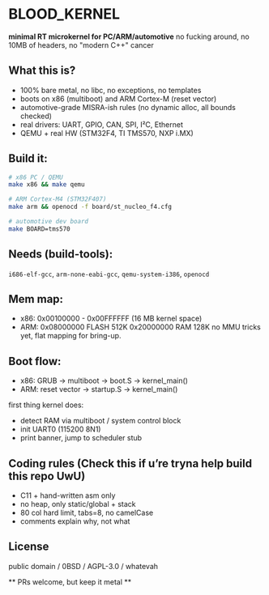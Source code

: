 # BLOOD_KERNEL

**minimal RT microkernel for PC/ARM/automotive**
no fucking around, no 10MB of headers, no "modern C++" cancer

## What this is?
- 100% bare metal, no libc, no exceptions, no templates
- boots on x86 (multiboot) and ARM Cortex-M (reset vector)
- automotive-grade MISRA-ish rules (no dynamic alloc, all bounds checked)
- real drivers: UART, GPIO, CAN, SPI, I²C, Ethernet
- QEMU + real HW (STM32F4, TI TMS570, NXP i.MX)

## Build it:
```bash
# x86 PC / QEMU
make x86 && make qemu

# ARM Cortex-M4 (STM32F407)
make arm && openocd -f board/st_nucleo_f4.cfg

# automotive dev board
make BOARD=tms570
```

## Needs (build-tools):
`i686-elf-gcc`, `arm-none-eabi-gcc`, `qemu-system-i386`, `openocd`

## Mem map:
- x86:  0x00100000 - 0x00FFFFFF  (16 MB kernel space)
- ARM:  0x08000000 FLASH 512K   0x20000000 RAM 128K
no MMU tricks yet, flat mapping for bring-up.

## Boot flow:
- x86:  GRUB → multiboot → boot.S → kernel_main()
- ARM:  reset vector → startup.S → kernel_main()

first thing kernel does:
- detect RAM via multiboot / system control block
- init UART0 (115200 8N1)
- print banner, jump to scheduler stub

## Coding rules (Check this if u’re tryna help build this repo UwU)
- C11 + hand-written asm only
- no heap, only static/global + stack
- 80 col hard limit, tabs=8, no camelCase
- comments explain why, not what

## License
public domain / 0BSD / AGPL-3.0 / whatevah

** PRs welcome, but keep it metal **
